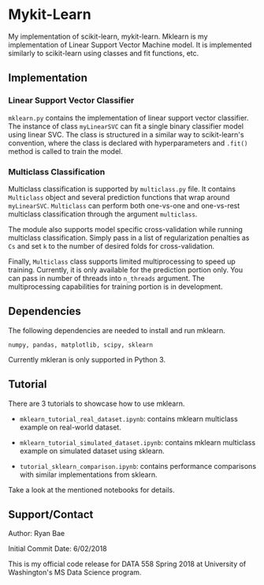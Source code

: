# Mykit-Learn

My implementation of scikit-learn, mykit-learn. Mklearn is my implementation of Linear Support Vector Machine model. It is implemented similarly to scikit-learn using classes and fit functions, etc. 

## Implementation

### Linear Support Vector Classifier

`mklearn.py` contains the implementation of linear support vector classifier. The instance of class `myLinearSVC` can fit a single binary classifier model using linear SVC. The class is structured in a similar way to scikit-learn's convention, where the class is declared with hyperparameters and `.fit()` method is called to train the model.

### Multiclass Classification

Multiclass classification is supported by `multiclass.py` file. It contains `Multiclass` object and several prediction functions that wrap around `myLinearSVC`. `Multiclass` can perform both one-vs-one and one-vs-rest multiclass classification through the argument `multiclass`.

The module also supports model specific cross-validation while running multiclass classification. Simply pass in a list of regularization penalties as `Cs` and set `k` to the number of desired folds for cross-validation.

Finally, `Multiclass` class supports limited multiprocessing to speed up training. Currently, it is only available for the prediction portion only. You can pass in number of threads into `n_threads` argument. The multiprocessing capabilities for training portion is in development.

## Dependencies

The following dependencies are needed to install and run mklearn. 

`numpy, pandas, matplotlib, scipy, sklearn`

Currently mkleran is only supported in Python 3. 

## Tutorial

There are 3 tutorials to showcase how to use mklearn. 

* `mklearn_tutorial_real_dataset.ipynb`: contains mklearn multiclass example on real-world dataset. 

* `mklearn_tutorial_simulated_dataset.ipynb`: contains mklearn multiclass example on simulated dataset using sklearn.

* `tutorial_sklearn_comparison.ipynb`: contains performance comparisons with similar implementations from sklearn.

Take a look at the mentioned notebooks for details.

## Support/Contact

Author: Ryan Bae

Initial Commit Date: 6/02/2018

This is my official code release for DATA 558 Spring 2018 at University of Washington's MS Data Science program.



